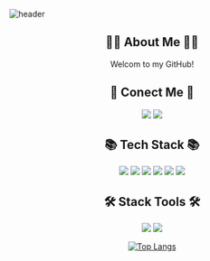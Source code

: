 ![header](https://capsule-render.vercel.app/api?type=waving&color=auto&height=300&section=header&text=Jieun's%20Github!&fontSize=90render&animation=fadeIn)
<div align="center">
  
  ## ✌🏻 About Me ✌🏻
  Welcom to my GitHub!

  ## 🔗 Conect Me 🔗
  <img src="https://img.shields.io/badge/pusan16591@gmail.com-EA4335?style=flat&logo=Gmail&logoColor=white"/>  <a     href="https://www.instagram.com/tdic._.8/"><img src="https://img.shields.io/badge/@tdic._.8-FF0069?  style=flat&logo=instagram&logoColor=white&link=https://www.instagram.com/tdic._.8/"/></a>

  ## 📚 Tech Stack 📚
  <img src="https://img.shields.io/badge/C언어-A8B9CC?style=flat&logo=C&logoColor=white"/>  <img src="https://img.shields.io/badge/Python-3776AB?  style=flat&logo=Python&logoColor=white"/>  <img src="https://img.shields.io/badge/HTML-E34F26?style=flat&logo=HTML5&logoColor=white"/>  <img   src="https://img.shields.io/badge/CSS-663399?style=flat&logo=CSS&logoColor=white"/> <img src="https://img.shields.io/badge/JS-F7DF1E?  style=flat&logo=JavaScript&logoColor=white"/>  <img src="https://img.shields.io/badge/MySQL-4479A1?style=flat&logo=MySQL&logoColor=white"/>

  ## 🛠️ Stack Tools 🛠️
  <img src="https://img.shields.io/badge/CLion-000000?style=flat&logo=CLion&logoColor=white"/>  <img src="https://img.shields.io/badge/Pycharm-  000000?style=flat&logo=pycharm&logoColor=white"/>



  [![Top Langs](https://github-readme-stats.vercel.app/api/top-langs/?username=jieun0903)](https://github.com/anuraghazra/github-readme-stats)
</div>
<!--
**jieun0903/jieun0903** is a ✨ _special_ ✨ repository because its `README.md` (this file) appears on your GitHub profile.

Here are some ideas to get you started:

- 🔭 I’m currently working on ...
- 🌱 I’m currently learning ...
- 👯 I’m looking to collaborate on ...
- 🤔 I’m looking for help with ...
- 💬 Ask me about ...
- 📫 How to reach me: ...
- 😄 Pronouns: ...
- ⚡ Fun fact: ...
-->
